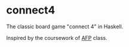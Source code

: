 # connect4
The classic board game "connect 4" in Haskell.

Inspired by the coursework of [AFP](https://www.youtube.com/watch?v=IoCINPnt0us&list=PLF1Z-APd9zK5uFc8FKr_di9bfsYv8-lbc&index=5) class.
